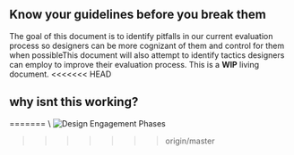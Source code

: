## Know your guidelines before you break them

The goal of this document is to identify pitfalls in our current evaluation process so designers can be more cognizant of them and control for them when possibleThis document will also attempt to identify tactics designers can employ to improve their evaluation process. This is a **WIP** living document.
<<<<<<< HEAD



## why isnt this working?

=======
\ ![Design Engagement Phases](/images/phases.png?raw=true "Design Engagement Phases")
>>>>>>> origin/master

